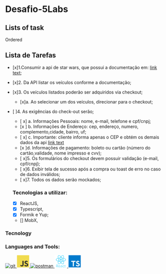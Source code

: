 # Desafio-5Labs

## Lists of task

Ordered

## Lista de Tarefas

- [x]1.Consumir a api de star wars, que possui a documentação em:
[link text](https://swapi.dev/about);

- [x]2. Da API listar os veículos conforme a documentação;

- [x]3. Os veículos listados poderão ser adquiridos via checkout;
    - [x]a. Ao selecionar um dos veículos, direcionar para o checkout;

- [ ]4. As exigências do check-out serão;
    - [ x] a. Informações Pessoais: nome, e-mail, telefone e cpf/cnpj;
    - [x ] b. Informações de Endereço: cep, endereço, numero, complemento,cidade, bairro, uf;
    - [ x] c. Importante: cliente informa apenas o CEP e obtém os demais dados da api [link text](viacep.com.br)
    - [x ]d. Informações de pagamento: boleto ou cartão (número do cartão,validade, nome impresso e cvv);
    - [ x]5. Os formulários do checkout devem possuir validação (e-mail, cpf/cnpj);
    - [ x]6. Exibir tela de sucesso após a compra ou toast de erro no caso de dados
            inválidos;
    - [ x]7. Todos os dados serão mockados;
            
    ###  Tecnologias a utilizar:
   - [x] ReactJS, 
   - [x] Typescript,
   - [x] Formik e Yup;
   - [] MobX,

<h3 align="left">Tecnology</h3>
<p align="left">
</p>

<h3 align="left">Languages and Tools:</h3>
<p align="left"> <a href="https://git-scm.com/" target="_blank" rel="noreferrer"> <img src="https://www.vectorlogo.zone/logos/git-scm/git-scm-icon.svg" alt="git" width="40" height="40"/> </a> <a href="https://developer.mozilla.org/en-US/docs/Web/JavaScript" target="_blank" rel="noreferrer"> <img src="https://raw.githubusercontent.com/devicons/devicon/master/icons/javascript/javascript-original.svg" alt="javascript" width="40" height="40"/> </a> <a href="https://postman.com" target="_blank" rel="noreferrer"> <img src="https://www.vectorlogo.zone/logos/getpostman/getpostman-icon.svg" alt="postman" width="40" height="40"/> </a> <a href="https://reactjs.org/" target="_blank" rel="noreferrer"> <img src="https://raw.githubusercontent.com/devicons/devicon/master/icons/react/react-original-wordmark.svg" alt="react" width="40" height="40"/> </a> <a href="https://www.typescriptlang.org/" target="_blank" rel="noreferrer"> <img src="https://raw.githubusercontent.com/devicons/devicon/master/icons/typescript/typescript-original.svg" alt="typescript" width="40" height="40"/> </a> </p>

